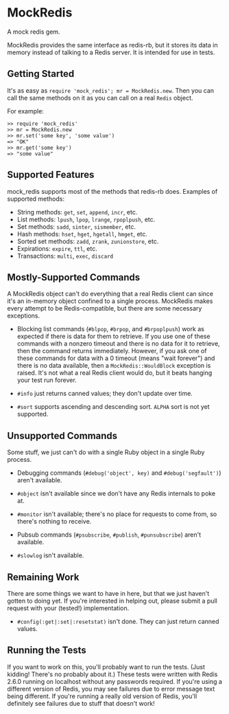 # MockRedis

A mock redis gem.

MockRedis provides the same interface as redis-rb, but it stores its
data in memory instead of talking to a Redis server. It is intended
for use in tests.

## Getting Started

It's as easy as `require 'mock_redis'; mr = MockRedis.new`. Then you can
call the same methods on it as you can call on a real `Redis` object.

For example:

    >> require 'mock_redis'
    >> mr = MockRedis.new
    >> mr.set('some key', 'some value')
    => "OK"
    >> mr.get('some key')
    => "some value"

## Supported Features

mock_redis supports most of the methods that redis-rb does. Examples
of supported methods:

* String methods: `get`, `set`, `append`, `incr`, etc.
* List methods: `lpush`, `lpop`, `lrange`, `rpoplpush`, etc.
* Set methods: `sadd`, `sinter`, `sismember`, etc.
* Hash methods: `hset`, `hget`, `hgetall`, `hmget`, etc.
* Sorted set methods: `zadd`, `zrank`, `zunionstore`, etc.
* Expirations: `expire`, `ttl`, etc.
* Transactions: `multi`, `exec`, `discard`

## Mostly-Supported Commands

A MockRedis object can't do everything that a real Redis client can
since it's an in-memory object confined to a single process. MockRedis
makes every attempt to be Redis-compatible, but there are some
necessary exceptions.

* Blocking list commands (`#blpop`, `#brpop`, and `#brpoplpush`) work
  as expected if there is data for them to retrieve. If you use one of
  these commands with a nonzero timeout and there is no data for it to
  retrieve, then the command returns immediately. However, if you ask
  one of these commands for data with a 0 timeout (means "wait
  forever") and there is no data available, then a
  `MockRedis::WouldBlock` exception is raised. It's not what a real
  Redis client would do, but it beats hanging your test run forever.

* `#info` just returns canned values; they don't update over time.

* `#sort` supports ascending and descending sort. `ALPHA` sort is not yet
  supported.

## Unsupported Commands

Some stuff, we just can't do with a single Ruby object in a single
Ruby process.

* Debugging commands (`#debug('object', key)` and
  `#debug('segfault')`) aren't available.

* `#object` isn't available since we don't have any Redis internals to
  poke at.

* `#monitor` isn't available; there's no place for requests to come
  from, so there's nothing to receive.

* Pubsub commands (`#psubscribe`, `#publish`, `#punsubscribe`) aren't
  available.

* `#slowlog` isn't available.

## Remaining Work

There are some things we want to have in here, but that we just
haven't gotten to doing yet. If you're interested in helping out,
please submit a pull request with your (tested!) implementation.

* `#config(:get|:set|:resetstat)` isn't done. They can just return
  canned values.

## Running the Tests

If you want to work on this, you'll probably want to run the
tests. (Just kidding! There's no probably about it.) These tests were
written with Redis 2.6.0 running on localhost without any passwords
required. If you're using a different version of Redis, you may see
failures due to error message text being different. If you're running
a really old version of Redis, you'll definitely see failures due to
stuff that doesn't work!
